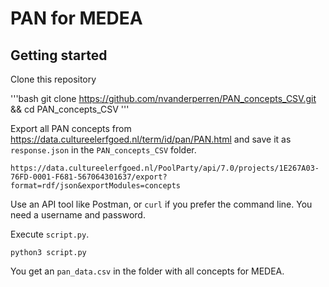 # PAN for MEDEA

## Getting started

Clone this repository

'''bash
git clone https://github.com/nvanderperren/PAN_concepts_CSV.git && cd PAN_concepts_CSV
'''

Export all PAN concepts from https://data.cultureelerfgoed.nl/term/id/pan/PAN.html and save it as `response.json` in the `PAN_concepts_CSV` folder.

```
https://data.cultureelerfgoed.nl/PoolParty/api/7.0/projects/1E267A03-76FD-0001-F681-567064301637/export?format=rdf/json&exportModules=concepts
```

Use an API tool like Postman, or `curl` if you prefer the command line. You need a username and password.

Execute `script.py`.

```
python3 script.py
```

You get an `pan_data.csv` in the folder with all concepts for MEDEA.

